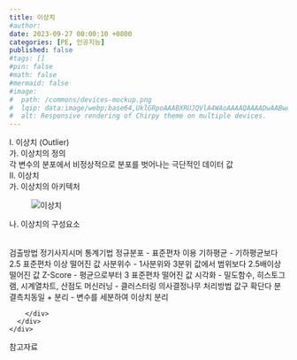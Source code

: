 ```yaml
---
title: 이상치
#author: 
date: 2023-09-27 00:00:10 +0800
categories: [PE, 인공지능]
published: false
#tags: []
#pin: false
#math: false
#mermaid: false
#image:
#  path: /commons/devices-mockup.png
#  lqip: data:image/webp;base64,UklGRpoAAABXRUJQVlA4WAoAAAAQAAAADwAABwAAQUxQSDIAAAARL0AmbZurmr57yyIiqE8oiG0bejIYEQTgqiDA9vqnsUSI6H+oAERp2HZ65qP/VIAWAFZQOCBCAAAA8AEAnQEqEAAIAAVAfCWkAALp8sF8rgRgAP7o9FDvMCkMde9PK7euH5M1m6VWoDXf2FkP3BqV0ZYbO6NA/VFIAAAA
#  alt: Responsive rendering of Chirpy theme on multiple devices.
---
```


<div class="post-wrap">
  <div class="para">
    <div class="para-title">
      I. 이상치 (Outlier)
    </div>
    <div class="para-cntnt">
      <div class="para">
        <div class="para-title">
          가. 이상치의 정의
        </div>
        <div class="para-cntnt">
            각 변수의 분포에서 비정상적으로 분포를 벗어나는 극단적인 데이터 값
        </div>
      </div>
    </div>
  </div>
  
  <div class="para">
    <div class="para-title">
      II. 이상치
    </div>
    <div class="para-cntnt">
      <div class="para">
        <div class="para-title">
          가. 이상치의 아키텍처
        </div>
        <div class="para-cntnt">
          <figure class="post-figure">
            <img src="/assets/img/posts/이상치.png" alt="이상치">
<!--            <figcaption>Source: Unveiling the Metaverse: Exploring Emerging Trends, Multifaceted Perspectives, and Future Challenges</figcaption>-->
          </figure>
        </div>
      </div>
      <div class="para">
        <div class="para-title">
          나. 이상치의 구성요소
        </div>
        <div class="para-cntnt">
          <table class="post-table">
          </table>
          검출방법 정기사지시머
  통계기법
    정규분포 - 표준편차 이용
    기하평균 - 기하평균보다 2.5 표준편차 이상 떨어진 값
    사분위수 - 1사분위와 3분위 값에서 범위보다 2.5배이상 떨어진 값
    Z-Score - 평균으로부터 3 표준편차 떨어진 값
  시각화 - 밀도함수, 히스토그램, 시계열차트, 산점도
  머신러닝 - 클러스터링 의사결정나무
처리방법 값구 확단다 분
  결측치동일 +
  분리 - 변수를 세분하여 이상치 분리

        </div>
      </div>
    </div>
  </div>

  <div class="refr-wrap">
    <div class="refr-title">
        참고자료
    </div>
    <ol class="refr-list">
    <!--    <li>(나현식, 최대선) <a target="_blank" href="https://scienceon.kisti.re.kr/commons/util/originalView.do?cn=JAKO202225948430499&oCn=JAKO202225948430499&dbt=JAKO&journal=NJOU00291864">메타버스 보안 위협 요소 및 대응 방안 검토</a></li>-->
    <!--    <li>(M. Uddin, S. Manickam, H. Ullah, M. Obaidat and A. Dandoush) <a target="_blank" href="https://ieeexplore.ieee.org/abstract/document/10138386">Unveiling the Metaverse: Exploring Emerging Trends, Multifaceted Perspectives, and Future Challenges</a></li>-->
    </ol>
  </div>
</div>
